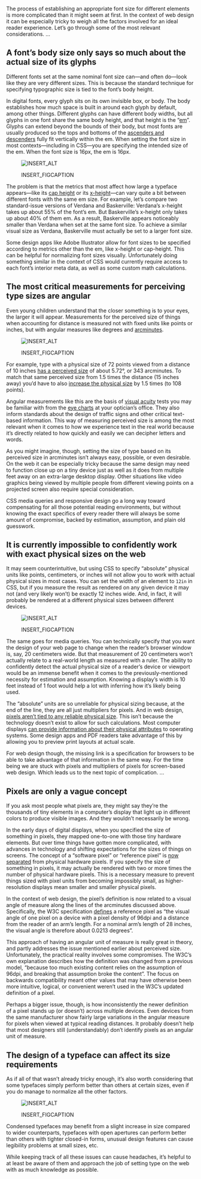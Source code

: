 The process of establishing an appropriate font size for different elements is more complicated than it might seem at first. In the context of web design it can be especially tricky to weigh all the factors involved for an ideal reader experience. Let’s go through some of the most relevant considerations. …

## A font’s body size only says so much about the actual size of its glyphs

Different fonts set at the same nominal font size can—and often do—look like they are very different sizes. This is because the standard technique for specifying typographic size is tied to the font’s body height.

In digital fonts, every glyph sits on its own invisible box, or body. The body establishes how much space is built in around each glyph by default, among other things. Different glyphs can have different body widths, but all glyphs in one font share the same body height, and that height is the “[em](https://fonts.google.com/knowledge/glossary/em)”. Glyphs can extend beyond the bounds of their body, but most fonts are usually produced so the tops and bottoms of the [ascenders and descenders](https://fonts.google.com/knowledge/glossary/ascenders_descenders) fully fit vertically within the em. When setting the font size in most contexts—including in CSS—you are specifying the intended size of the em. When the font size is 16px, the em is 16px.

<figure>

![INSERT_ALT](images/xheights.png)

<figcaption>INSERT_FIGCAPTION</figcaption>

</figure>

The problem is that the metrics that most affect how large a typeface appears—like its [cap height](https://fonts.google.com/knowledge/glossary/cap_height) or its [x-height](https://fonts.google.com/knowledge/glossary/x_height)—can vary quite a bit between different fonts with the same em size. For example, let’s compare two standard-issue versions of Verdana and Baskerville: Verdana’s x-height takes up about 55% of the font’s em. But Baskerville’s x-height only takes up about 40% of them em. As a result, Baskerville appears noticeably smaller than Verdana when set at the same font size. To achieve a similar visual size as Verdana, Baskerville must actually be set to a larger font size.

Some design apps like Adobe Illustrator allow for font sizes to be specified according to metrics other than the em, like x-height or cap-height. This can be helpful for normalizing font sizes visually. Unfortunately doing something similar in the context of CSS would currently require access to each font’s interior meta data, as well as some custom math calculations.

## The most critical measurements for perceiving type sizes are angular

Even young children understand that the closer something is to your eyes, the larger it will appear. Measurements for the perceived size of things when accounting for distance is measured not with fixed units like points or inches, but with angular measures like degrees and [arcminutes](https://en.wikipedia.org/wiki/Minute_and_second_of_arc).

<figure>

![INSERT_ALT](images/angular.svg)

<figcaption>INSERT_FIGCAPTION</figcaption>

</figure>

For example, type with a physical size of 72 points viewed from a distance of 10 inches [has a perceived size](https://sizecalc.com/#distance=10inches&physical-size=72points&perceived-size-units=arcminutes) of about 5.72°, or 343 arcminutes. To match that same perceived size from 1.5 times the distance (15 inches away) you’d have to also [increase the physical size](https://sizecalc.com/#distance=15inches&perceived-size=343.488627arcminutes&physical-size-units=points) by 1.5 times (to 108 points).

Angular measurements like this are the basis of [visual acuity](https://en.wikipedia.org/wiki/Visual_acuity) tests you may be familiar with from the [eye charts](https://en.wikipedia.org/wiki/Eye_chart) at your optician’s office. They also inform standards about the design of traffic signs and other critical text-based information. This way of measuring perceived size is among the most relevant when it comes to how we experience text in the real world because it’s directly related to how quickly and easily we can decipher letters and words.

As you might imagine, though, setting the size of type based on its perceived size in arcminutes isn’t always easy, possible, or even desirable. On the web it can be especially tricky because the same design may need to function close up on a tiny device just as well as it does from multiple feet away on an extra-large desktop display. Other situations like video graphics being viewed by multiple people from different viewing points on a projected screen also require special consideration.

CSS media queries and responsive design go a long way toward compensating for all those potential reading environments, but without knowing the exact specifics of every reader there will always be some amount of compromise, backed by estimation, assumption, and plain old guesswork.

## It is currently impossible to confidently work with exact physical sizes on the web

It may seem counterintuitive, but using CSS to specify “absolute” physical units like points, centimeters, or inches will not allow you to work with actual physical sizes in most cases. You can set the width of an element to `12in` in CSS, but if you measure the result as rendered on any given device it may not (and very likely won’t) be exactly 12 inches wide. And, in fact, it will probably be rendered at a different physical sizes between different devices.

<figure>

![INSERT_ALT](images/ruler.jpg)

<figcaption>INSERT_FIGCAPTION</figcaption>

</figure>

The same goes for media queries. You can technically specify that you want the design of your web page to change when the reader’s browser window is, say, 20 centimeters wide. But that measurement of 20 centimeters won’t actually relate to a real-world length as measured with a ruler. The ability to confidently detect the actual physical size of a reader’s device or viewport would be an immense benefit when it comes to the previously-mentioned necessity for estimation and assumption. Knowing a display’s width is 10 feet instead of 1 foot would help a lot with inferring how it’s likely being used.

The “absolute” units are so unreliable for physical sizing because, at the end of the line, they are all just multipliers for pixels. And in web design, [pixels aren’t tied to any reliable physical size](https://alistapart.com/column/responsive-typography-is-a-physical-discipline/). This isn’t because the technology doesn’t exist to allow for such calculations. Most computer displays [can provide information about their physical attributes](https://en.wikipedia.org/wiki/DisplayID) to operating systems. Some design apps and PDF readers take advantage of this by allowing you to preview print layouts at actual scale.

For web design though, the missing link is a specification for browsers to be able to take advantage of that information in the same way. For the time being we are stuck with pixels and multipliers of pixels for screen-based web design. Which leads us to the next topic of complication. …

## Pixels are only a vague concept

If you ask most people what pixels are, they might say they’re the thousands of tiny elements in a computer’s display that light up in different colors to produce visible images. And they wouldn’t necessarily be wrong.

In the early days of digital displays, when you specified the size of something in pixels, they mapped one-to-one with those tiny hardware elements. But over time things have gotten more complicated, with advances in technology and shifting expectations for the sizes of things on screens. The concept of a “software pixel” or “reference pixel” is [now separated](https://alistapart.com/article/a-pixel-identity-crisis/) from physical hardware pixels. If you specify the size of something in pixels, it may actually be rendered with two or more times the number of physical hardware pixels. This is a necessary measure to prevent things sized with pixel units from becoming impossibly small, as higher-resolution displays mean smaller and smaller physical pixels.

In the context of web design, the pixel’s definition is now related to a visual angle of measure along the lines of the arcminutes discussed above. Specifically, the W3C specification [defines](https://www.w3.org/TR/css-values-3/#reference-pixel) a reference pixel as “the visual angle of one pixel on a device with a pixel density of 96dpi and a distance from the reader of an arm’s length. For a nominal arm’s length of 28 inches, the visual angle is therefore about 0.0213 degrees”.

This approach of having an angular unit of measure is really great in theory, and partly addresses the issue mentioned earlier about perceived size. Unfortunately, the practical reality involves some compromises. The W3C’s own explanation describes how the definition was changed from a previous model, “because too much existing content relies on the assumption of 96dpi, and breaking that assumption broke the content”. The focus on backwards compatibility meant other values that may have otherwise been more intuitive, logical, or convenient weren’t used in the W3C’s updated definition of a pixel.

Perhaps a bigger issue, though, is how inconsistently the newer definition of a pixel stands up (or doesn’t) across multiple devices. Even devices from the same manufacturer show fairly large variations in the angular measure for pixels when viewed at typical reading distances. It probably doesn’t help that most designers still (understandably) don’t identify pixels as an angular unit of measure.

## The design of a typeface can affect its size requirements

As if all of that wasn’t already tricky enough, it’s also worth considering that some typefaces simply perform better than others at certain sizes, even if you do manage to normalize all the other factors.

<figure>

![INSERT_ALT](images/widths.svg)

<figcaption>INSERT_FIGCAPTION</figcaption>

</figure>

Condensed typefaces may benefit from a slight increase in size compared to wider counterparts, typefaces with open apertures can perform better than others with tighter closed-in forms, unusual design features can cause legibility problems at small sizes, etc.

While keeping track of all these issues can cause headaches, it’s helpful to at least be aware of them and approach the job of setting type on the web with as much knowledge as possible.
